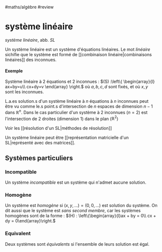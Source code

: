 #maths/algèbre #review 
# système linéaire
_système linéaire_, abb. _SL_

Un système linéaire est un système d'équations linéaires.
Le mot _linéaire_ sichifie que le système est formé de [[combinaison linéaire|combinaisons linéaires]] des inconnues.


#### Exemple
Système linéaire à 2 équations et 2 inconnues :
$(S) :\left\{ \begin{array}{l} ax+by=u\\ cx+dy=v \end{array} \right.$
où $a, b, c, d$ sont fixés, et où $x, y$ sont les inconnues.


L.a.es solution.s d'un système linéaire à $n$ équations à $n$ inconnues peut être vu comme le.s point.s d'intersection de $n$ espaces de dimension $n-1$ dans $\mathbb R^n$. Dans le cas particulier d'un système à 2 inconnues ($n = 2$) est l'intersection de 2 droites (dimension 1) dans le plan ($\mathbb R^2$)

Voir les [[résolution d'un SL|méthodes de résolution]]

Un système linéaire peut être [[représentation matricielle d'un SL|représenté avec des matrices]].

## Systèmes particuliers
### Incompatible
Un système _incompatible_ est un système qui n'admet aucune solution.

### Homogène
Un système est _homogène_ si $(x, y,\ldots)=(0, 0, \ldots)$ est solution du système.
On dit aussi que le système est _sans second membre_, car les systèmes homogènes sont de la forme :
$(H) : \left\{\begin{array}{l}ax + by = 0\\ cx + dy = 0\end{array}\right.$

### Equivalent
Deux systèmes sont _équivalents_ si l'ensemble de leurs solution est égal.
